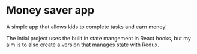 # Money saver app
A simple app that allows kids to complete tasks and earn money!

The intial project uses the built in state mangement in React hooks, but my aim is to also create a version that manages state with Redux.
